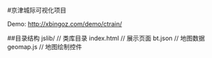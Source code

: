 #京津城际可视化项目

Demo: <http://xbingoz.com/demo/ctrain/>

##目录结构
	jslib/			// 类库目录
	index.html		// 展示页面
	bt.json			// 地图数据
	geomap.js		// 地图绘制控件
 